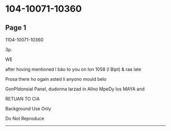 # 104-10071-10360

## Page 1

1104-10071-10360

3p.

WE

after hoving mentioned l bão to you on lon 1058 (l Bipt) & raa late

Prosa there ho ogain asted li anyono mould belo

GonPIdonsial Panel, dudonna larzad in Allno MpeDy los MAYA and

RETUAN TO CIA

Background Use Only

Do Not Reproduce

---

